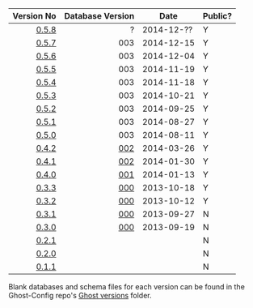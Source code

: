 | Version No | Database Version | Date | Public? | 
| ----------:| ----------------:|------|---------|
| [0.5.8](https://github.com/TryGhost/Ghost/releases/tag/) | ? | 2014-12-?? | Y | 
| [0.5.7](https://github.com/TryGhost/Ghost/releases/tag/0.5.7) | 003 | 2014-12-15 | Y | 
| [0.5.6](https://github.com/TryGhost/Ghost/releases/tag/0.5.6) | 003 | 2014-12-04 | Y | 
| [0.5.5](https://github.com/TryGhost/Ghost/releases/tag/0.5.5) | 003 | 2014-11-19 | Y | 
| [0.5.4](https://github.com/TryGhost/Ghost/releases/tag/0.5.4) | 003 | 2014-11-18 | Y | 
| [0.5.3](https://github.com/TryGhost/Ghost/releases/tag/0.5.3) | 003 | 2014-10-21 | Y | 
| [0.5.2](https://github.com/TryGhost/Ghost/releases/tag/0.5.2) | 003 | 2014-09-25 | Y | 
| [0.5.1](https://github.com/TryGhost/Ghost/releases/tag/0.5.1) | 003 | 2014-08-27 | Y | 
| [0.5.0](https://github.com/TryGhost/Ghost/releases/tag/0.5.0) | 003 | 2014-08-11 | Y | 
| [0.4.2](https://github.com/TryGhost/Ghost/releases/tag/0.4.2) | [002](https://github.com/TryGhost/Ghost-Config/tree/master/ghost-versions/0.4.2) | 2014-03-26 | Y | 
| [0.4.1](https://github.com/TryGhost/Ghost/releases/tag/0.4.1) | [002](https://github.com/TryGhost/Ghost-Config/tree/master/ghost-versions/0.4.1) | 2014-01-30 | Y | 
| [0.4.0](https://github.com/TryGhost/Ghost/releases/tag/0.4.0) | [001](https://github.com/TryGhost/Ghost-Config/tree/master/ghost-versions/0.4.0) | 2014-01-13 | Y |
| [0.3.3](https://github.com/TryGhost/Ghost/releases/tag/0.3.3) | [000](https://github.com/TryGhost/Ghost-Config/tree/master/ghost-versions/0.3.3) | 2013-10-18 | Y |
| [0.3.2](https://github.com/TryGhost/Ghost/releases/tag/0.3.2) | [000](https://github.com/TryGhost/Ghost-Config/tree/master/ghost-versions/0.3.2) | 2013-10-12 | Y |
| [0.3.1](https://github.com/TryGhost/Ghost/releases/tag/0.3.1) | [000](https://github.com/TryGhost/Ghost-Config/tree/master/ghost-versions/0.3.1) | 2013-09-27 | N |
| [0.3.0](https://github.com/TryGhost/Ghost/releases/tag/0.3.0) | [000](https://github.com/TryGhost/Ghost-Config/tree/master/ghost-versions/0.3.0) | 2013-09-19 | N |
| [0.2.1](https://github.com/TryGhost/Ghost/releases/tag/0.2.1) | | | N |
| [0.2.0](https://github.com/TryGhost/Ghost/releases/tag/0.2.0) | | | N |
| [0.1.1](https://github.com/TryGhost/Ghost/releases/tag/0.1.1) | | | N |

Blank databases and schema files for each version can be found in the Ghost-Config repo's [Ghost versions](https://github.com/TryGhost/Ghost-Config/tree/master/ghost-versions) folder.